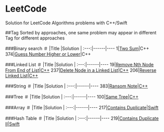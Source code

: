 # LeetCode

Solution for LeetCode Algorithms problems with C++/Swift

##Tag
Sorted by approaches, one same problem may appear in different Tag for different approaches

###Binary search
＃    |Title    |Solution  |
:---:|------|----
1|[Two Sum](https://leetcode.com/problems/two-sum/)|C++
374|[Guess Number Higher or Lower](https://leetcode.com/problems/guess-number-higher-or-lower/)|C++


###Linked List
＃    |Title    |Solution  |
:---:|------|----
19|[Remove Nth Node From End of List](https://leetcode.com/problems/remove-nth-node-from-end-of-list/)|[C++](https://github.com/ameerkat81/LeetCode/blob/master/code/19.cpp)
237|[Delete Node in a Linked List](https://leetcode.com/problems/delete-node-in-a-linked-list/)|[C++](https://github.com/ameerkat81/LeetCode/blob/master/code/237.cpp)
206|[Reverse Linked List](https://leetcode.com/problems/reverse-linked-list/)|[C++](https://github.com/ameerkat81/LeetCode/blob/master/code/206.cpp)

###String
＃    |Title    |Solution  |
:---:|------|----
383|[Ransom Note](https://leetcode.com/problems/ransom-note/)|[C++](https://github.com/ameerkat81/LeetCode/blob/master/code/383.cpp)


###Tree
＃    |Title    |Solution  |
:---:|------|----
100|[Same Tree](https://leetcode.com/problems/same-tree/)|[C++](https://github.com/ameerkat81/LeetCode/blob/master/code/100.cpp)

###Array
＃    |Title    |Solution  |
:---:|------|----
217|[Contains Duplicate](https://leetcode.com/problems/contains-duplicate/)|[Swift](https://github.com/ameerkat81/LeetCode/blob/master/code/217.swift)

###Hash Table
＃    |Title    |Solution  |
:---:|------|----
219|[Contains Duplicate II](https://leetcode.com/problems/contains-duplicate-ii/)|[Swift](https://github.com/ameerkat81/LeetCode/blob/master/code/219.swift)




